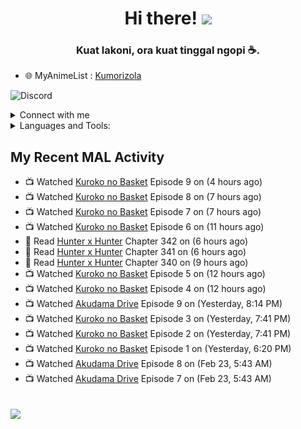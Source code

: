 <h1 align="center">Hi there! <img src="https://media.giphy.com/media/hvRJCLFzcasrR4ia7z/giphy.gif" width="25px"> </h1>
<h3 align="center">Kuat lakoni, ora kuat tinggal ngopi ☕.</h3>

- 🌐 MyAnimeList : [Kumorizola](https://myanimelist.net/animelist/Kumorizola)

![Discord](https://discord.c99.nl/widget/theme-3/761213268009943051.png)
<details>
      <summary>Connect with me</summary>
    <p align="left">
        <a href="https://www.facebook.com/kumori.hartley.1" target="blank"><img align="center"
                src="https://raw.githubusercontent.com/rahuldkjain/github-profile-readme-generator/master/src/images/icons/Social/facebook.svg"
                alt="kumori hartley" height="30" width="40" /></a>
        <a href="https://www.instagram.com/kumorizola/" target="blank"><img align="center"
                src="https://raw.githubusercontent.com/rahuldkjain/github-profile-readme-generator/master/src/images/icons/Social/instagram.svg"
                alt="kumorizola" height="30" width="40" /></a>
        <a href="https://discord.com" target="blank"><img align="center"
                src="https://raw.githubusercontent.com/rahuldkjain/github-profile-readme-generator/master/src/images/icons/Social/discord.svg"
                alt="Kumori#5882" height="30" width="40" /></a>
    </p>
</details>

<details>
    <summary align="left">Languages and Tools:</summary>
<p align="left">
      <a href="https://www.w3schools.com/css/" target="_blank">
        <img src="https://raw.githubusercontent.com/devicons/devicon/master/icons/css3/css3-original-wordmark.svg"
            alt="css3" width="40" height="40" /> </a> <a href="https://www.w3.org/html/" target="_blank"> <img
            src="https://raw.githubusercontent.com/devicons/devicon/master/icons/html5/html5-original-wordmark.svg"
            alt="html5" width="40" height="40" /> </a> <a href="https://www.java.com" target="_blank"> <img
            src="https://raw.githubusercontent.com/devicons/devicon/master/icons/java/java-original.svg" alt="java"
            width="40" height="40" /> </a> <a href="https://developer.mozilla.org/en-US/docs/Web/JavaScript"
            target="_blank"> <img
            src="https://raw.githubusercontent.com/devicons/devicon/master/icons/javascript/javascript-original.svg"
            alt="javascript" width="40" height="40" /> </a> <a href="https://nodejs.org" target="_blank"> <img
            src="https://raw.githubusercontent.com/devicons/devicon/master/icons/nodejs/nodejs-original-wordmark.svg"
            alt="nodejs" width="40" height="40" /> </a> <a href="https://www.python.org" target="_blank"> <img
            src="https://raw.githubusercontent.com/devicons/devicon/master/icons/python/python-original.svg"
            alt="python" width="40" height="40" /> </a> <a href="https://www.typescriptlang.org/" target="_blank"> <img
            src="https://raw.githubusercontent.com/devicons/devicon/master/icons/typescript/typescript-original.svg" 
            alt="typescript" width="40" height="40" /> </a> <a href="https://www.photoshop.com/en" target="_blank"> <img
            src="https://upload.wikimedia.org/wikipedia/commons/a/af/Adobe_Photoshop_CC_icon.svg" alt="photoshop" width="40" height="40"/> </a>
            <a href="https://www.adobe.com/products/premiere.html" target="_blank"> <img
            src="https://upload.wikimedia.org/wikipedia/commons/4/40/Adobe_Premiere_Pro_CC_icon.svg" alt="Premiere pro" width="40" height="40"/> </a>
            <a href="https://www.adobe.com/in/products/illustrator.html" target="_blank"> <img 
            src="https://upload.wikimedia.org/wikipedia/commons/f/fb/Adobe_Illustrator_CC_icon.svg" alt="illustrator" width="40" height="40"/> </a>
      
 </details>
 
 <h2> My Recent MAL Activity</h2>
<!-- MAL_ACTIVITY:start -->

- 📺 Watched [Kuroko no Basket](https://MyAnimeList.net/anime.php?id=11771) Episode 9 on (4 hours ago)
- 📺 Watched [Kuroko no Basket](https://MyAnimeList.net/anime.php?id=11771) Episode 8 on (7 hours ago)
- 📺 Watched [Kuroko no Basket](https://MyAnimeList.net/anime.php?id=11771) Episode 7 on (7 hours ago)
- 📺 Watched [Kuroko no Basket](https://MyAnimeList.net/anime.php?id=11771) Episode 6 on (11 hours ago)
- 📖 Read [Hunter x Hunter](https://MyAnimeList.net/manga.php?id=26) Chapter 342 on (6 hours ago)
- 📖 Read [Hunter x Hunter](https://MyAnimeList.net/manga.php?id=26) Chapter 341 on (6 hours ago)
- 📖 Read [Hunter x Hunter](https://MyAnimeList.net/manga.php?id=26) Chapter 340 on (9 hours ago)
- 📺 Watched [Kuroko no Basket](https://MyAnimeList.net/anime.php?id=11771) Episode 5 on (12 hours ago)
- 📺 Watched [Kuroko no Basket](https://MyAnimeList.net/anime.php?id=11771) Episode 4 on (12 hours ago)
- 📺 Watched [Akudama Drive](https://MyAnimeList.net/anime.php?id=41433) Episode 9 on (Yesterday, 8:14 PM)
- 📺 Watched [Kuroko no Basket](https://MyAnimeList.net/anime.php?id=11771) Episode 3 on (Yesterday, 7:41 PM)
- 📺 Watched [Kuroko no Basket](https://MyAnimeList.net/anime.php?id=11771) Episode 2 on (Yesterday, 7:41 PM)
- 📺 Watched [Kuroko no Basket](https://MyAnimeList.net/anime.php?id=11771) Episode 1 on (Yesterday, 6:20 PM)
- 📺 Watched [Akudama Drive](https://MyAnimeList.net/anime.php?id=41433) Episode 8 on (Feb 23, 5:43 AM)
- 📺 Watched [Akudama Drive](https://MyAnimeList.net/anime.php?id=41433) Episode 7 on (Feb 23, 5:43 AM)

<!-- MAL_ACTIVITY:end -->

  
<h2 align="left"> <img src="https://media.discordapp.net/attachments/918405470073520168/919220018355523584/ezgif.com-gif-maker_1.gif">
